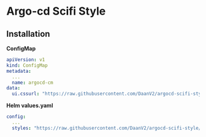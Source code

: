 # Argo-cd Scifi Style


## Installation

**ConfigMap**
```yaml
apiVersion: v1
kind: ConfigMap
metadata:
  ...
  name: argocd-cm
data:
  ui.cssurl: "https://raw.githubusercontent.com/DaanV2/argocd-scifi-style/main/argocd-scifi-style.css"
```

**Helm values.yaml**
```yaml
config:
  ...
  styles: "https://raw.githubusercontent.com/DaanV2/argocd-scifi-style/main/argocd-scifi-style.css"
```
